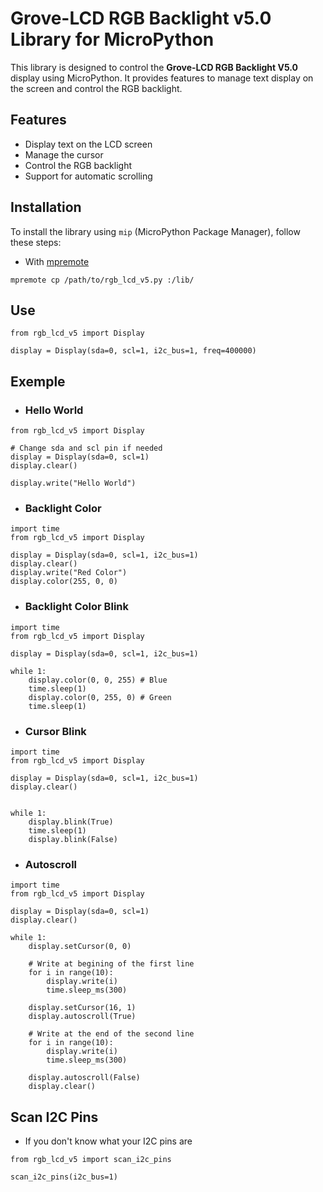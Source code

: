 # Grove-LCD RGB Backlight v5.0 Library for MicroPython

This library is designed to control the **Grove-LCD RGB Backlight V5.0** display using MicroPython. It provides features to manage text display on the screen and control the RGB backlight.

## Features

- Display text on the LCD screen
- Manage the cursor
- Control the RGB backlight
- Support for automatic scrolling

## Installation

To install the library using `mip` (MicroPython Package Manager), follow these steps:

- With [mpremote](https://docs.micropython.org/en/latest/reference/mpremote.html)

```
mpremote cp /path/to/rgb_lcd_v5.py :/lib/
```

## Use
```
from rgb_lcd_v5 import Display

display = Display(sda=0, scl=1, i2c_bus=1, freq=400000)
```

## Exemple

- ### Hello World
```
from rgb_lcd_v5 import Display

# Change sda and scl pin if needed
display = Display(sda=0, scl=1)
display.clear()

display.write("Hello World")
```

- ### Backlight Color
```
import time
from rgb_lcd_v5 import Display

display = Display(sda=0, scl=1, i2c_bus=1)
display.clear()
display.write("Red Color")
display.color(255, 0, 0)

```

- ### Backlight Color Blink
```
import time
from rgb_lcd_v5 import Display

display = Display(sda=0, scl=1, i2c_bus=1)

while 1:
    display.color(0, 0, 255) # Blue
    time.sleep(1)
    display.color(0, 255, 0) # Green
    time.sleep(1)
```


- ### Cursor Blink
```
import time
from rgb_lcd_v5 import Display

display = Display(sda=0, scl=1, i2c_bus=1)
display.clear()


while 1:
    display.blink(True)
    time.sleep(1)
    display.blink(False)
```

- ### Autoscroll
```
import time
from rgb_lcd_v5 import Display

display = Display(sda=0, scl=1)
display.clear()

while 1:
    display.setCursor(0, 0)

    # Write at begining of the first line
    for i in range(10):
        display.write(i)
        time.sleep_ms(300)

    display.setCursor(16, 1)
    display.autoscroll(True)

    # Write at the end of the second line
    for i in range(10):
        display.write(i)
        time.sleep_ms(300)

    display.autoscroll(False)
    display.clear()

```

## Scan I2C Pins

- If you don't know what your I2C pins are
```
from rgb_lcd_v5 import scan_i2c_pins

scan_i2c_pins(i2c_bus=1)
```
